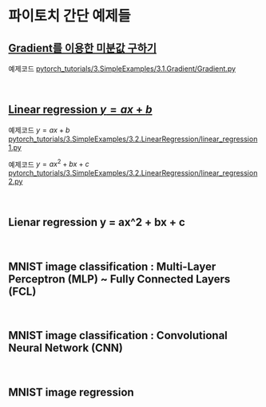 
<br>

# 파이토치 간단 예제들

## [Gradient를 이용한 미분값 구하기](https://github.com/wooni-github/pytorch_tutorials/blob/main/3.SimpleExamples/3.1.Gradient/3.1.Gradient.md)
예제코드 [pytorch_tutorials/3.SimpleExamples/3.1.Gradient/Gradient.py](https://github.com/wooni-github/pytorch_tutorials/blob/main/3.SimpleExamples/3.1.Gradient/Gradient.py)

<br>

## [Linear regression $y = ax + b$](https://github.com/wooni-github/pytorch_tutorials/blob/main/3.SimpleExamples/3.2.LinearRegression/3.2.LinearRegression.md)
예제코드 $y = ax + b$ [pytorch_tutorials/3.SimpleExamples/3.2.LinearRegression/linear_regression1.py](https://github.com/wooni-github/pytorch_tutorials/blob/main/3.SimpleExamples/3.2.LinearRegression/linear_regression1.py)

예제코드 $y = ax^2 + bx + c$ [pytorch_tutorials/3.SimpleExamples/3.2.LinearRegression/linear_regression2.py](https://github.com/wooni-github/pytorch_tutorials/blob/main/3.SimpleExamples/3.2.LinearRegression/linear_regression2.py)

<br>

## Lienar regression y = ax^2 + bx + c

<br>

## MNIST image classification : **M**ulti-**L**ayer **P**erceptron (**MLP**) ~ **F**ully **C**onnected **L**ayers (**FCL**)

<br>

## MNIST image classification : **C**onvolutional **N**eural **N**etwork (**CNN**)

<br>

## MNIST image regression